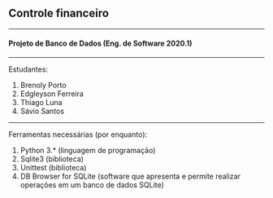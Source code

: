 ## Controle financeiro
----
#### Projeto de Banco de Dados (Eng. de Software 2020.1)
----
Estudantes: 
1. Brenoly Porto
2. Edgleyson Ferreira
3. Thiago Luna
4. Sávio Santos
----
Ferramentas necessárias (por enquanto):
1. Python 3.* (linguagem de programação)
2. Sqlite3 (biblioteca)
3. Unittest (biblioteca)
4. DB Browser for SQLite (software que apresenta e permite realizar operações em um banco de dados SQLite)

